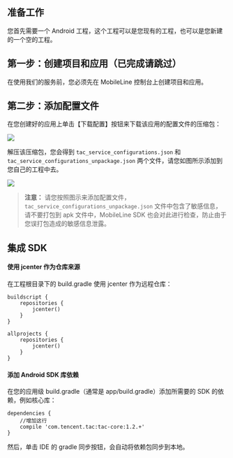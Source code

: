 ## 准备工作

您首先需要一个 Android 工程，这个工程可以是您现有的工程，也可以是您新建的一个空的工程。

## 第一步：创建项目和应用（已完成请跳过）

在使用我们的服务前，您必须先在 MobileLine 控制台上创建项目和应用。

## 第二步：添加配置文件

在您创建好的应用上单击【下载配置】按钮来下载该应用的配置文件的压缩包：

![](http://tacimg-1253960454.file.myqcloud.com/guides/project/downloadConfig.gif)

解压该压缩包，您会得到 `tac_service_configurations.json` 和 `tac_service_configurations_unpackage.json` 两个文件，请您如图所示添加到您自己的工程中去。

![](http://tac-android-libs-1253960454.file.myqcloud.com/tac_android_configuration_1%2B.jpg)

>**注意：**
>请您按照图示来添加配置文件，`tac_service_configurations_unpackage.json` 文件中包含了敏感信息，请不要打包到 apk 文件中，MobileLine SDK 也会对此进行检查，防止由于您误打包造成的敏感信息泄露。

## 集成 SDK

#### 使用 jcenter 作为仓库来源

在工程根目录下的 build.gradle 使用 jcenter 作为远程仓库：

```
buildscript {
    repositories {
        jcenter()
    }
}

allprojects {
    repositories {
        jcenter()
    }
}
```


#### 添加 Android SDK 库依赖

在您的应用级 build.gradle（通常是 app/build.gradle）添加所需要的 SDK 的依赖，例如核心库：

```
dependencies {
    //增加这行
    compile 'com.tencent.tac:tac-core:1.2.+'
}
```

然后，单击 IDE 的 gradle 同步按钮，会自动将依赖包同步到本地。
